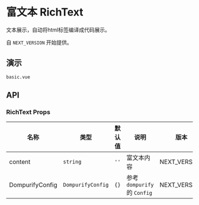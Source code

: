 # 富文本 RichText

文本展示，自动将html标签编译成代码展示。

自 `NEXT_VERSION` 开始提供。

## 演示

```demo
basic.vue
```

## API

### RichText Props

| 名称 | 类型 | 默认值 | 说明 | 版本 |
| --- | --- | --- | --- | --- |
| content | `string` | `''` | 富文本内容 | NEXT_VERSION |
| DompurifyConfig | `DompurifyConfig` | `{}` | 参考 `dompurify` 的 `Config` | NEXT_VERSION |
